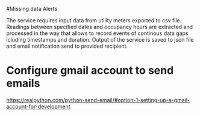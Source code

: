 
#Missing data Alerts

The service requires input data  from utility meters exported to csv file. Readings between specified dates and occupancy hours are extracted and processed in the way that allows to record events of continous data gaps icluding timestamps and duration. Output of the service is saved to json file and email notification send to provided recipient. 

# Configure gmail account to send emails

https://realpython.com/python-send-email/#option-1-setting-up-a-gmail-account-for-development
